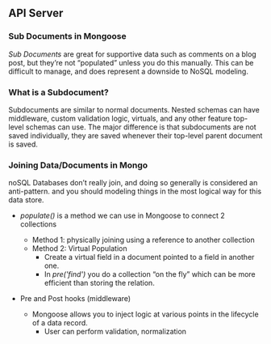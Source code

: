 ## API Server


### Sub Documents in Mongoose
*Sub Documents* are great for supportive data such as comments on a blog post, but they’re not “populated” unless you do this manually. This can be difficult to manage, and does represent a downside to NoSQL modeling. <br />  

### What is a Subdocument?
Subdocuments are similar to normal documents. Nested schemas can have middleware, custom validation logic, virtuals, and any other feature top-level schemas can use. The major difference is that subdocuments are not saved individually, they are saved whenever their top-level parent document is saved.

### Joining Data/Documents in Mongo
noSQL Databases don’t really join, and doing so generally is considered an anti-pattern. and you should modeling things in the most logical way for this data store.<br />  

- *populate()* is a method we can use in Mongoose to connect 2 collections
  - Method 1: physically joining using a reference to another collection
  - Method 2: Virtual Population
    - Create a virtual field in a document pointed to a field in another one.
    - In *pre('find')* you do a collection “on the fly” which can be more efficient than storing the relation.

- Pre and Post hooks (middleware)
  - Mongoose allows you to inject logic at various points in the lifecycle of a data record.
    - User can perform validation, normalization
